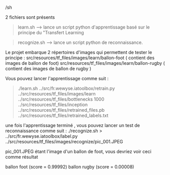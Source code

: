 /sh

2 fichiers sont présents

> learn.sh --> lance un script python d'apprentissage basé sur le principe du "Transfert Learning

> recognize.sh --> lance un script python de reconnaissance.

Le projet embarque 2 répertoires d'images qui permettent de tester le principe :
src/resources/tf_files/images/learn/ballon-foot ( contient des images de ballon de foot) 
src/resources/tf_files/images/learn/ballon-rugby ( contient des images de ballon de rugby )

Vous pouvez lancer l'apprentissage comme suit :

> ./learn.sh ../src/fr.wewyse.iatoolbox/retrain.py ../src/resources/tf_files/images/learn ../src/resources/tf_files/bottlenecks 1000 ../src/resources/tf_files/inception ../src/resources/tf_files/retrained_files.pb ../src/resources/tf_files/retrained_labels.txt

une fois l'apprentissage terminé , vous pouvez lancer un test de reconnaissance comme suit : ./recognize.sh > ../src/fr.wewyse.iatoolbox/label.py ../src/resources/tf_files/images/recognize/pic_001.JPEG

pic_001.JPEG étant l'image d'un ballon de foot, vous devriez voir ceci comme résultat

ballon foot (score = 0.99992) 
ballon rugby (score = 0.00008)
